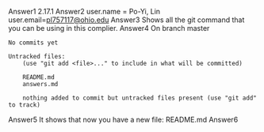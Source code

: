 Answer1
    2.17.1
Answer2
    user.name = Po-Yi, Lin  
    user.email=pl757117@ohio.edu
Answer3
    Shows all the git command that you can be using in this complier.
Answer4
    On branch master

    No commits yet

    Untracked files:
        (use "git add <file>..." to include in what will be committed)

	    README.md
	    answers.md

        nothing added to commit but untracked files present (use "git add" to track)
Answer5
    It shows that now you have a new file: README.md
Answer6
    